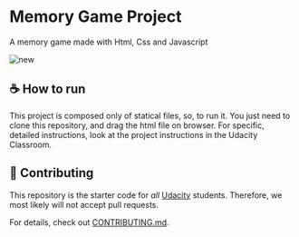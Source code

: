 # Memory Game Project
A memory game made with Html, Css and Javascript

![new](https://user-images.githubusercontent.com/37053115/72946302-5b39f800-3d5d-11ea-89e4-c2b6f492f96c.PNG)

## :coffee: How to run
This project is composed only of statical files, so, to run it. You just need to clone this repository, and drag the html file on browser. For specific, detailed instructions, look at the project instructions in the Udacity Classroom.

## :honeybee: Contributing

This repository is the starter code for _all_ [Udacity](https://br.udacity.com/) students. Therefore, we most likely will not accept pull requests.

For details, check out [CONTRIBUTING.md](CONTRIBUTING.md).
